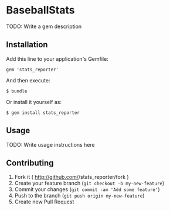 # BaseballStats

TODO: Write a gem description

## Installation

Add this line to your application's Gemfile:

    gem 'stats_reporter'

And then execute:

    $ bundle

Or install it yourself as:

    $ gem install stats_reporter

## Usage

TODO: Write usage instructions here

## Contributing

1. Fork it ( http://github.com/<my-github-username>/stats_reporter/fork )
2. Create your feature branch (`git checkout -b my-new-feature`)
3. Commit your changes (`git commit -am 'Add some feature'`)
4. Push to the branch (`git push origin my-new-feature`)
5. Create new Pull Request
